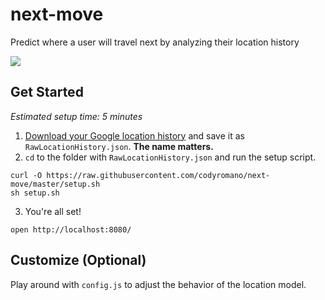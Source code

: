 # next-move
Predict where a user will travel next by analyzing their location history

![](http://i.imgur.com/PtiVvFG.gif)

## Get Started

*Estimated setup time: 5 minutes*

1. [Download your Google location history](https://takeout.google.com/settings/takeout) and save it as `RawLocationHistory.json`. **The name matters.**
2. `cd` to the folder with `RawLocationHistory.json` and run the setup script.
```
curl -O https://raw.githubusercontent.com/codyromano/next-move/master/setup.sh
sh setup.sh
```
3. You're all set!
```
open http://localhost:8080/
```

## Customize (Optional)

Play around with `config.js` to adjust the behavior of the location model.
